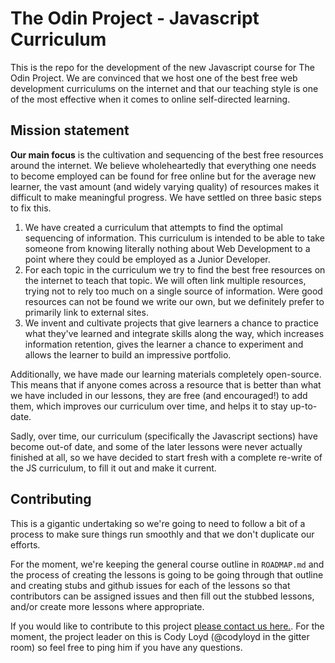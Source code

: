 # The Odin Project - Javascript Curriculum

This is the repo for the development of the new Javascript course for The Odin Project.  We are convinced that we host one of the best free web development curriculums on the internet and that our teaching style is one of the most effective when it comes to online self-directed learning.

## Mission statement

**Our main focus** is the cultivation and sequencing of the best free resources around the internet. We believe wholeheartedly that everything one needs to become employed can be found for free online but for the average new learner, the vast amount \(and widely varying quality\) of resources makes it difficult to make meaningful progress.  We have settled on three basic steps to fix this.  
1. We have created a curriculum that attempts to find the optimal sequencing of information. This curriculum is intended to be able to take someone from knowing literally nothing about Web Development to a point where they could be employed as a Junior Developer.  
2. For each topic in the curriculum we try to find the best free resources on the internet to teach that topic.  We will often link multiple resources, trying not to rely too much on a single source of information.  Were good resources can not be found we write our own, but we definitely prefer to primarily link to external sites.  
3. We invent and cultivate projects that give learners a chance to practice what they've learned and integrate skills along the way, which increases information retention, gives the learner a chance to experiment and allows the learner to build an impressive portfolio.

Additionally, we have made our learning materials completely open-source.  This means that if anyone comes across a resource that is better than what we have included in our lessons, they are free \(and encouraged!\) to add them, which improves our curriculum over time, and helps it to stay up-to-date.

Sadly, over time, our curriculum \(specifically the Javascript sections\) have become out-of date, and some of the later lessons were never actually finished at all, so we have decided to start fresh with a complete re-write of the JS curriculum, to fill it out and make it current.

## Contributing

This is a gigantic undertaking so we're going to need to follow a bit of a process to make sure things run smoothly and that we don't duplicate our efforts.

For the moment, we're keeping the general course outline in `ROADMAP.md` and the process of creating the lessons is going to be going through that outline and creating stubs and github issues for each of the lessons so that contributors can be assigned issues and then fill out the stubbed lessons, and/or create more lessons where appropriate.

If you would like to contribute to this project [please contact us here.](https://gitter.im/TheOdinProject/New-JS-course).  For the moment, the project leader on this is Cody Loyd \(@codyloyd in the gitter room\) so feel free to ping him if you have any questions.

